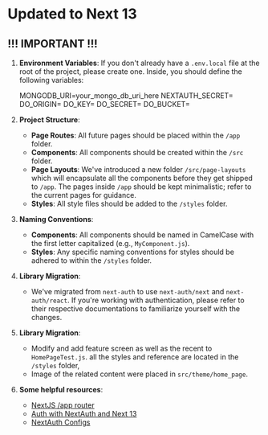 # Updated to Next 13

## !!! IMPORTANT !!!

1. **Environment Variables**: If you don't already have a `.env.local` file at the root of the project, please create one. Inside, you should define the following variables:

   MONGODB_URI=your_mongo_db_uri_here
   NEXTAUTH_SECRET=
   DO_ORIGIN=
   DO_KEY=
   DO_SECRET=
   DO_BUCKET=

2. **Project Structure**:

   - **Page Routes**: All future pages should be placed within the `/app` folder.
   - **Components**: All components should be created within the `/src` folder.
   - **Page Layouts**: We've introduced a new folder `/src/page-layouts` which will encapsulate all the components before they get shipped to `/app`. The pages inside `/app` should be kept minimalistic; refer to the current pages for guidance.
   - **Styles**: All style files should be added to the `/styles` folder.

3. **Naming Conventions**:

   - **Components**: All components should be named in CamelCase with the first letter capitalized (e.g., `MyComponent.js`).
   - **Styles**: Any specific naming conventions for styles should be adhered to within the `/styles` folder.

4. **Library Migration**:

   - We've migrated from `next-auth` to use `next-auth/next` and `next-auth/react`. If you're working with authentication, please refer to their respective documentations to familiarize yourself with the changes.

5. **Library Migration**:

   - Modify and add feature screen as well as the recent to `HomePageTest.js`. all the styles and reference are located in the `/styles` folder,
   - Image of the related content were placed in `src/theme/home_page`.

6. **Some helpful resources**:
   - [NextJS /app router](https://nextjs.org/docs/app)
   - [Auth with NextAuth and Next 13](https://medium.com/ascentic-technology/authentication-with-next-js-13-and-next-auth-9c69d55d6bfd)
   - [NextAuth Configs](https://next-auth.js.org/configuration/nextjs)
